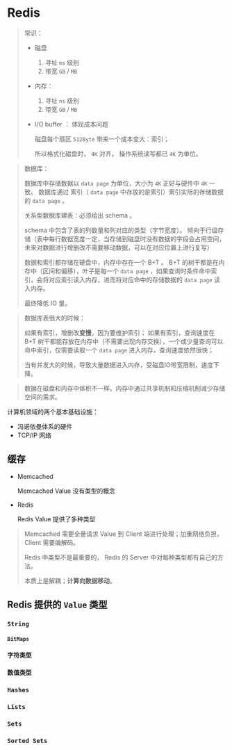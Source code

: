 # Redis


> 常识：
> 
> * 磁盘
>   1. 寻址 `ms` 级别
>   2. 带宽 `GB` / `MB`
>
> * 内存：
>   1. 寻址 `ns` 级别
>   2. 带宽 `GB` / `MB`
> 
> * I/O buffer ： 体现成本问题
> 
>    磁盘每个扇区 `512Byte` 带来一个成本变大：索引；
>    
>    所以格式化磁盘时， `4K` 对齐， 操作系统读写都已 `4K` 为单位。


> 数据库：
> 
> 数据库中存储数据以 `data page` 为单位，大小为 `4K` 正好与硬件中 `4K` 一致。
> 数据库通过 索引（ `data page` 中存放的是索引）索引实际的存储数据的 `data page` 。
> 
> 关系型数据库建表：必须给出 schema 。
> 
> schema 中包含了表的列数量和列对应的类型（字节宽度）。
> 倾向于行级存储（表中每行数据宽度一定，当存储到磁盘时没有数据的字段会占用空间，未来对数据进行增删改不需要移动数据，可以在对应位置上进行复写）
> 
> 数据和索引都存储在硬盘中，内存中存在一个 B+T 。
> B+T 的树干都是在内存中（区间和偏移），叶子是每一个 `data page` ，如果查询时条件命中索引，会将对应索引读入内存，进而将对应命中的存储数据的 `data page` 读入内存。
> 
> 最终降低 IO 量。


> 数据库表很大的时候：
> 
> 如果有索引，增删改**变慢**，因为要维护索引；
> 如果有索引，查询速度在 B+T 树干都能存放在内存中（不需要出现内存交换），一个或少量查询可以命中索引，仅需要读取一个 `data page` 进入内存，查询速度依然很快；
> 
> 当有并发大的时候，导致大量数据进入内存，受磁盘IO带宽限制，速度下降。

> 数据在磁盘和内存中体积不一样。内存中通过共享机制和压缩机制减少存储空间的需求。

计算机领域的两个基本基础设施：

  * 冯诺依曼体系的硬件
  * TCP/IP 网络

## 缓存


* Memcached

  Memcached Value 没有类型的概念

* Redis

  Redis Value 提供了多种类型

> Memcached 需要全量请求 Value 到 Client 端进行处理；加重网络负担，Client 需要编解码。
> 
> Redis 中类型不是最重要的， Redis 的 Server 中对每种类型都有自己的方法。
> 
> 本质上是解耦；**计算向数据移动**。

## Redis 提供的 `Value` 类型

### `String`
#### `BitMaps`
#### 字符类型
#### 数值类型
### `Hashes`
### `Lists`
### `Sets`
### `Sorted Sets`
